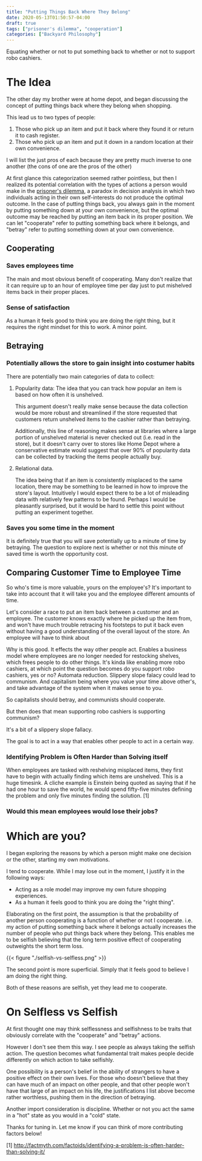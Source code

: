 ```yaml
---
title: "Putting Things Back Where They Belong"
date: 2020-05-13T01:50:57-04:00
draft: true
tags: ["prisoner's dilemma", "cooperation"]
categories: ["Backyard Philosophy"]
---
```


Equating whether or not to put something back to whether or not to support robo cashiers.

# The Idea

The other day my brother were at home depot, and began discussing the concept of putting things back where they belong when shopping.

This lead us to two types of people:

1. Those who pick up an item and put it back where they found it or return it to cash register.
2. Those who pick up an item and put it down in a random location at their own convenience.

I will list the just pros of each because they are pretty much inverse to one another (the cons of one are the pros of the other)

At first glance this categorization seemed rather pointless, but then I realized its potential correlation with the types of actions a person would make in the [prisoner's dilemma](https://www.investopedia.com/terms/p/prisoners-dilemma.asp), a paradox in decision analysis in which two individuals acting in their own self-interests do not produce the optimal outcome. In the case of putting things back, you always gain in the moment by putting something down at your own convenience, but the optimal outcome may be reached by putting an item back in its proper position. We can let "cooperate" refer to putting something back where it belongs, and "betray" refer to putting something down at your own convenience.

## Cooperating

### Saves employees time

The main and most obvious benefit of cooperating. Many don't realize that it can require up to an hour of employee time per day just to put mishelved items back in their proper places.

### Sense of satisfaction

As a human it feels good to think you are doing the right thing, but it requires the right mindset for this to work. A minor point.

## Betraying

### Potentially allows the store to gain insight into costumer habits

There are potentially two main categories of data to collect:

1. Popularity data: The idea that you can track how popular an item is based on how often it is unshelved.

    This argument doesn't really make sense because the data collection would be more robust and streamlined if the store requested that customers return unshelved items to the cashier rather than betraying.
    
    Additionally, this line of reasoning makes sense at libraries where a large portion of unshelved material is never checked out (i.e. read in the store), but it doesn't carry over to stores like Home Depot where a conservative estimate would suggest that over 90% of popularity data can be collected by tracking the items people actually buy.
  
2. Relational data. 

    The idea being that if an item is consistently misplaced to the same location, there may be something to be learned in how to improve the store's layout. Intuitively I would expect there to be a lot of misleading data with relatively few patterns to be found. Perhaps I would be pleasantly surprised, but it would be hard to settle this point without putting an experiment together.

### Saves you some time in the moment

It is definitely true that you will save potentially up to a minute of time by betraying. The question to explore next is whether or not this minute of saved time is worth the opportunity cost.

## Comparing Customer Time to Employee Time

So who's time is more valuable, yours on the employee's? It's important to take into account that it will take you and the employee different amounts of time.

Let's consider a race to put an item back between a customer and an employee. The customer knows exactly where he picked up the item from, and won't have much trouble retracing his footsteps to put it back even without having a good understanding of the overall layout of the store. An employee will have to think about 

Why is this good. It effects the way other people act. Enables a business model where employees are no longer needed for restocking shelves, which frees people to do other things. It's kinda like enabling more robo cashiers, at which point the question becomes do you support robo cashiers, yes or no? Automata reduction. Slippery slope falacy could lead to communism. And capitalism being where you value your time above other's, and take advantage of the system when it makes sense to you.

So capitalists should betray, and communists should cooperate.

But then does that mean supporting robo cashiers is supporting communism?

It's a bit of a slippery slope fallacy.

The goal is to act in a way that enables other people to act in a certain way.
  
### Identifying Problem is Often Harder than Solving itself

When employees are tasked with reshelving misplaced items, they first have to begin with actually finding which items are unshelved. This is a huge timesink. A cliche example is Einstein being quoted as saying that if he had one hour to save the world, he would spend fifty-five minutes defining the problem and only five minutes finding the solution. [1]

### Would this mean employees would lose their jobs?

# Which are you?
I began exploring the reasons by which a person might make one decision or the other, starting my own motivations.

I tend to cooperate. While I may lose out in the moment, I justify it in the following ways: 

- Acting as a role model may improve my own future shopping experiences. 
- As a human it feels good to think you are doing the "right thing".

Elaborating on the first point, the assumption is that the probability of another person cooperating is a function of whether or not I cooperate. i.e. my action of putting something back where it belongs actually increases the number of people who put things back where they belong. This enables me to be selfish believing that the long term positive effect of cooperating outweights the short term loss.

{{< figure "./selfish-vs-selfless.png" >}}

The second point is more superficial. Simply that it feels good to believe I am doing the right thing.

Both of these reasons are selfish, yet they lead me to cooperate.

# On Selfless vs Selfish

At first thought one may think selflessness and selfishness to be traits that obviously correlate with the "cooperate" and "betray" actions. 

However I don't see them this way. I see people as always taking the selfish action. The question becomes what fundamental trait makes people decide differently on which action to take selfishly.

One possibility is a person's belief in the ability of strangers to have a positive effect on their own lives. For those who doesn't believe that they can have much of an impact on other people, and that other people won't have that large of an impact on his life, the justifications I list above become rather worthless, pushing them in the direction of betraying.

Another import consideration is discipline. Whether or not you act the same in a "hot" state as you would in a "cold" state.

Thanks for tuning in. Let me know if you can think of more contributing factors below!


[1] http://factmyth.com/factoids/identifying-a-problem-is-often-harder-than-solving-it/
